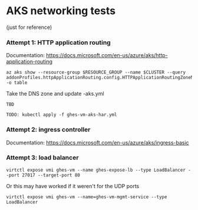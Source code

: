 # AKS networking tests

(just for reference)

### Attempt 1: HTTP application routing

Documentation: https://docs.microsoft.com/en-us/azure/aks/http-application-routing

```
az aks show --resource-group $RESOURCE_GROUP --name $CLUSTER --query addonProfiles.httpApplicationRouting.config.HTTPApplicationRoutingZoneName -o table
```

Take the DNS zone and update -aks.yml

```
TBD
```


```
TODO: kubectl apply -f ghes-vm-aks-har.yml
```        

### Attempt 2: ingress controller

Documentation: https://docs.microsoft.com/en-us/azure/aks/ingress-basic

### Attempt 3: load balancer

```
virtctl expose vmi ghes-vm --name ghes-expose-lb --type LoadBalancer --port 27017 --target-port 80
```

Or this may have worked if it weren't for the UDP ports

```
virtctl expose vmi ghes-vm --name=ghes-vm-mgmt-service --type LoadBalancer
```

